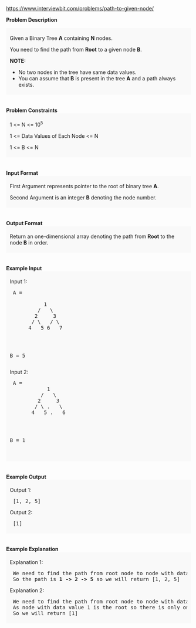 https://www.interviewbit.com/problems/path-to-given-node/

<div class="p-html-content p-statement"><div class="p-html-content__container"><p><strong>Problem Description</strong><br></p><div id="problem_description_markdown_content_value" style="background-color: #f9f9f9; padding: 5px 10px; "><p>Given a Binary Tree <strong>A</strong> containing <strong>N</strong> nodes.</p><p></p><p></p><p></p>
<p>You need to find the path from <strong>Root</strong> to a given node <strong>B</strong>.</p>
<p><strong>NOTE:</strong></p>
<ul>
<li>No two nodes in the tree have same data values.</li>
<li>You can assume that <strong>B</strong> is present in the tree <strong>A</strong> and a path always exists.</li>
</ul>
<p></p>
<p></p>
<p></p></div><br><br><strong>Problem Constraints</strong><br><div id="problem_constraints_markdown_content_value" style="background-color: #f9f9f9; padding: 5px 10px; "><p> 1 &lt;= N &lt;= 10<sup>5</sup> </p><p></p><p></p><p></p>
<p> 1 &lt;= Data Values of Each Node &lt;= N</p>
<p> 1 &lt;= B &lt;= N</p>
<p></p>
<p></p>
<p></p>
<p></p></div><br><br><strong>Input Format</strong><br><div id="input_format_markdown_content_value" style="background-color: #f9f9f9; padding: 5px 10px; "><p>First Argument represents pointer to the root of binary tree <strong>A</strong>.</p><p></p><p></p><p></p><p></p>
<p>Second Argument is an integer <strong>B</strong> denoting the node number.</p>
<p></p>
<p></p>
<p></p>
<p></p></div><br><br><strong>Output Format</strong><br><div id="output_format_markdown_content_value" style="background-color: #f9f9f9; padding: 5px 10px; "><p>Return an one-dimensional array denoting the path from <strong>Root</strong> to the node <strong>B</strong> in order.</p></div><br><br><strong>Example Input</strong><br><div id="example_input_markdown_content_value" style="background-color: #f9f9f9; padding: 5px 10px; "><p>Input 1:</p><p></p><p></p><p></p><p></p><p></p><p></p><p></p>
<pre> A =<br>
           1
         /   \
        2     3
       / \   / \
      4   5 6   7 <p></p>

<p>B = 5
</p></pre>
<p>Input 2:</p>
<pre> A = 
            1
          /   \
         2     3
        / \ .   \
       4   5 .   6<p></p>

<p>B = 1<br>
</p></pre>
<p></p>
<p></p>
<p></p>
<p></p></div><br><br><strong>Example Output</strong><br><div id="example_output_markdown_content_value" style="background-color: #f9f9f9; padding: 5px 10px; "><p>Output 1:</p><p></p><p></p><p></p>
<pre> [1, 2, 5]
</pre>
<p>Output 2:</p>
<pre> [1]
</pre>
<p></p>
<p></p>
<p></p></div><br><br><strong>Example Explanation</strong><br><div id="example_explanation_markdown_content_value" style="background-color: #f9f9f9; padding: 5px 10px; "><p>Explanation 1:</p><p></p><p></p><p></p>
<pre> We need to find the path from root node to node with data value 5.
 So the path is <strong>1 -&gt; 2 -&gt; 5</strong> so we will return [1, 2, 5]
</pre>
<p>Explanation 2:</p>
<pre> We need to find the path from root node to node with data value 1.
 As node with data value 1 is the root so there is only one node in the path.
 So we will return [1]
</pre>
<p></p>
<p></p>
<p></p></div><br><br><p></p>
</div></div>
